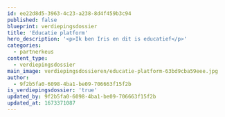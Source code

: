 ```yaml
---
id: ee22d8d5-3963-4c23-a238-8d4f459b3c94
published: false
blueprint: verdiepingsdossier
title: 'Educatie platform'
hero_description: '<p>Ik ben Iris en dit is educatief</p>'
categories:
  - partnerkeus
content_type:
  - verdiepingsdossier
main_image: verdiepingsdossieren/educatie-platform-63bd9cba59eee.jpg
author:
  - 9f2b5fa0-6098-4ba1-be09-706663f15f2b
is_verdiepingsdossier: 'true'
updated_by: 9f2b5fa0-6098-4ba1-be09-706663f15f2b
updated_at: 1673371087
---
```

